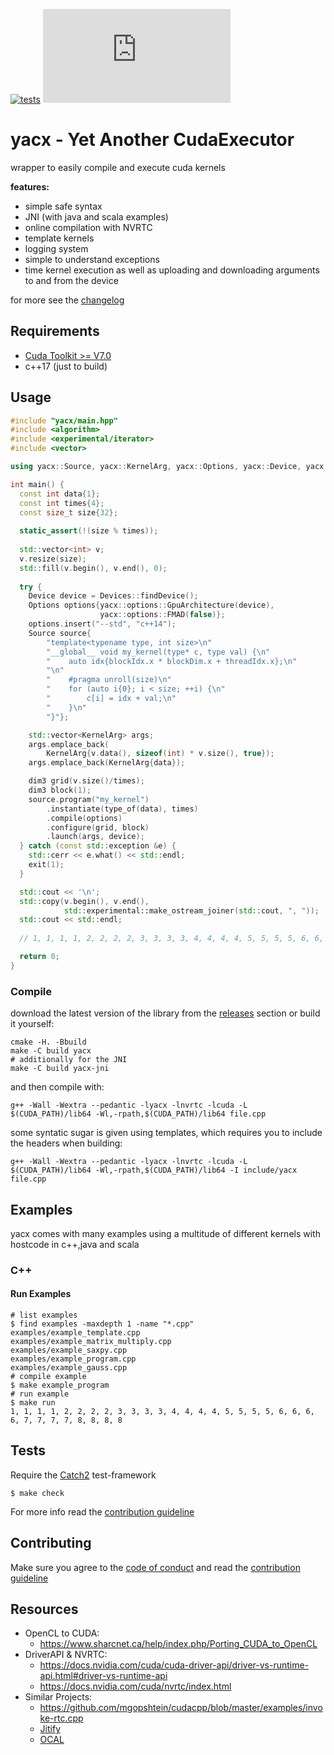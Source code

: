 [![tests](https://img.shields.io/github/workflow/status/ZerataX/yacx/tests?label=tests&style=for-the-badge)](https://github.com/ZerataX/yacx/actions?query=workflow%3A%22tests%22) [![Matrix](https://img.shields.io/matrix/yacx:matrix.org?label=%23yacx%3Admnd.sh&style=for-the-badge)](https://matrix.to/#/#yacx:dmnd.sh) 

# yacx - Yet Another CudaExecutor

wrapper to easily compile and execute cuda kernels

**features:**
- simple safe syntax
- JNI (with java and scala examples)
- online compilation with NVRTC
- template kernels
- logging system
- simple to understand exceptions
- time kernel execution as well as uploading and downloading arguments to and from the device

for more see the [changelog](./CHANGELOG.md)

## Requirements

  - [Cuda Toolkit >= V7.0](https://developer.nvidia.com/cuda-toolkit)
  - c++17 (just to build)

## Usage

```c++
#include "yacx/main.hpp"
#include <algorithm>
#include <experimental/iterator>
#include <vector>

using yacx::Source, yacx::KernelArg, yacx::Options, yacx::Device, yacx::Devices, yacx::type_of;

int main() {
  const int data{1};
  const int times{4};
  const size_t size{32};
  
  static_assert(!(size % times));
  
  std::vector<int> v;
  v.resize(size);
  std::fill(v.begin(), v.end(), 0);
  
  try {
    Device device = Devices::findDevice();
    Options options{yacx::options::GpuArchitecture(device),
                    yacx::options::FMAD(false)};
    options.insert("--std", "c++14");
    Source source{
        "template<typename type, int size>\n"
        "__global__ void my_kernel(type* c, type val) {\n"
        "    auto idx{blockIdx.x * blockDim.x + threadIdx.x};\n"
        "\n"
        "    #pragma unroll(size)\n"
        "    for (auto i{0}; i < size; ++i) {\n"
        "        c[i] = idx + val;\n"
        "    }\n"
        "}"};

    std::vector<KernelArg> args;
    args.emplace_back(
        KernelArg{v.data(), sizeof(int) * v.size(), true});
    args.emplace_back(KernelArg{data});

    dim3 grid(v.size()/times);
    dim3 block(1);
    source.program("my_kernel")
        .instantiate(type_of(data), times)
        .compile(options)
        .configure(grid, block)
        .launch(args, device);
  } catch (const std::exception &e) {
    std::cerr << e.what() << std::endl;
    exit(1);
  }

  std::cout << '\n';
  std::copy(v.begin(), v.end(),
            std::experimental::make_ostream_joiner(std::cout, ", "));
  std::cout << std::endl;
   
  // 1, 1, 1, 1, 2, 2, 2, 2, 3, 3, 3, 3, 4, 4, 4, 4, 5, 5, 5, 5, 6, 6, 6, 6, 7, 7, 7, 7, 8, 8, 8, 8

  return 0;
}
```

### Compile

download the latest version of the library from the [releases](https://github.com/ZerataX/yacx/releases/latest) section or build it yourself:

```console
cmake -H. -Bbuild
make -C build yacx
# additionally for the JNI
make -C build yacx-jni
```

and then compile with:
```console 
g++ -Wall -Wextra --pedantic -lyacx -lnvrtc -lcuda -L $(CUDA_PATH)/lib64 -Wl,-rpath,$(CUDA_PATH)/lib64 file.cpp
```

some syntatic sugar is given using templates, which requires you to include the headers when building:
```console 
g++ -Wall -Wextra --pedantic -lyacx -lnvrtc -lcuda -L $(CUDA_PATH)/lib64 -Wl,-rpath,$(CUDA_PATH)/lib64 -I include/yacx file.cpp
```

## Examples

yacx comes with many examples using a multitude of different kernels with hostcode in c++,java and scala

### C++

#### Run Examples

```console
# list examples
$ find examples -maxdepth 1 -name "*.cpp"
examples/example_template.cpp
examples/example_matrix_multiply.cpp
examples/example_saxpy.cpp
examples/example_program.cpp
examples/example_gauss.cpp
# compile example
$ make example_program
# run example
$ make run
1, 1, 1, 1, 2, 2, 2, 2, 3, 3, 3, 3, 4, 4, 4, 4, 5, 5, 5, 5, 6, 6, 6, 6, 7, 7, 7, 7, 8, 8, 8, 8
```

## Tests

Require the [Catch2](https://github.com/catchorg/Catch2) test-framework

```console
$ make check
```

For more info read the [contribution guideline](https://github.com/ZerataX/yacx/blob/master/CONTRIBUTING.md#test)

## Contributing

Make sure you agree to the [code of conduct](./CODE_OF_CONDUCT.md) and read the [contribution guideline](https://github.com/ZerataX/yacx/blob/master/CONTRIBUTING.md)

## Resources

- OpenCL to CUDA:
  - <https://www.sharcnet.ca/help/index.php/Porting_CUDA_to_OpenCL>
- DriverAPI & NVRTC:
  - <https://docs.nvidia.com/cuda/cuda-driver-api/driver-vs-runtime-api.html#driver-vs-runtime-api>
  - <https://docs.nvidia.com/cuda/nvrtc/index.html>
- Similar Projects:
  - <https://github.com/mgopshtein/cudacpp/blob/master/examples/invoke-rtc.cpp>
  - [Jitify](https://github.com/NVIDIA/jitify)
  - [OCAL](https://doi.org/10.1109/PADSW.2018.8644541)
